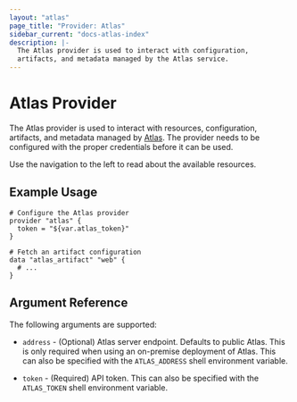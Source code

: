 ```yaml
---
layout: "atlas"
page_title: "Provider: Atlas"
sidebar_current: "docs-atlas-index"
description: |-
  The Atlas provider is used to interact with configuration,
  artifacts, and metadata managed by the Atlas service.
---
```


# Atlas Provider

The Atlas provider is used to interact with resources, configuration,
artifacts, and metadata managed by [Atlas](https://atlas.hashicorp.com).
The provider needs to be configured with the proper credentials before
it can be used.

Use the navigation to the left to read about the available resources.

## Example Usage

```hcl
# Configure the Atlas provider
provider "atlas" {
  token = "${var.atlas_token}"
}

# Fetch an artifact configuration
data "atlas_artifact" "web" {
  # ...
}
```

## Argument Reference

The following arguments are supported:

* `address` - (Optional) Atlas server endpoint. Defaults to public Atlas.
  This is only required when using an on-premise deployment of Atlas. This can
  also be specified with the `ATLAS_ADDRESS` shell environment variable.

* `token` - (Required) API token. This can also be specified with the
  `ATLAS_TOKEN` shell environment variable.
